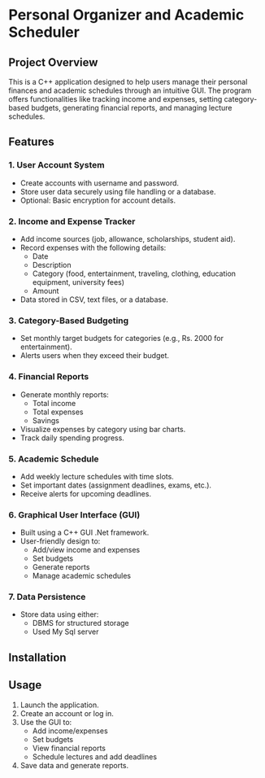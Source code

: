 # Personal Organizer and Academic Scheduler

## Project Overview
This is a C++ application designed to help users manage their personal finances and academic schedules through an intuitive GUI.
The program offers functionalities like tracking income and expenses, setting category-based budgets, generating financial reports, 
and managing lecture schedules.

## Features

### 1. User Account System
- Create accounts with username and password.
- Store user data securely using file handling or a database.
- Optional: Basic encryption for account details.

### 2. Income and Expense Tracker
- Add income sources (job, allowance, scholarships, student aid).
- Record expenses with the following details:
  - Date
  - Description
  - Category (food, entertainment, traveling, clothing, education equipment, university fees)
  - Amount
- Data stored in CSV, text files, or a database.

### 3. Category-Based Budgeting
- Set monthly target budgets for categories (e.g., Rs. 2000 for entertainment).
- Alerts users when they exceed their budget.

### 4. Financial Reports
- Generate monthly reports:
  - Total income
  - Total expenses
  - Savings
- Visualize expenses by category using bar charts.
- Track daily spending progress.

### 5. Academic Schedule
- Add weekly lecture schedules with time slots.
- Set important dates (assignment deadlines, exams, etc.).
- Receive alerts for upcoming deadlines.

### 6. Graphical User Interface (GUI)
- Built using a C++ GUI .Net framework.
- User-friendly design to:
  - Add/view income and expenses
  - Set budgets
  - Generate reports
  - Manage academic schedules

### 7. Data Persistence
- Store data using either:
  - DBMS for structured storage
  - Used My Sql server
 
## Installation

## Usage
1. Launch the application.
2. Create an account or log in.
3. Use the GUI to:
   - Add income/expenses
   - Set budgets
   - View financial reports
   - Schedule lectures and add deadlines
4. Save data and generate reports.


